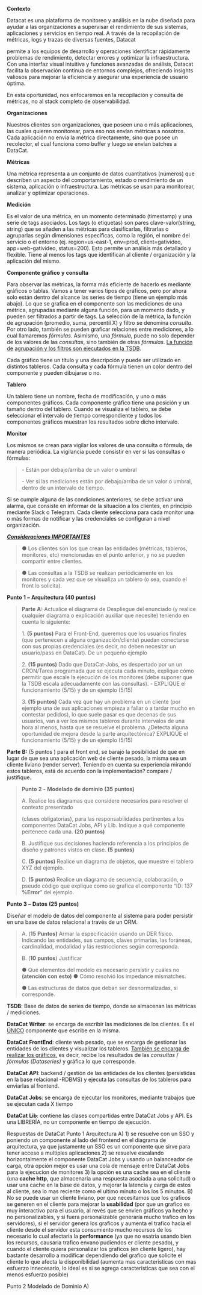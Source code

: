**Contexto**

Datacat es una plataforma de monitoreo y análisis en la nube diseñada
para ayudar a las organizaciones a supervisar el rendimiento de sus
sistemas, aplicaciones y servicios en tiempo real. A través de la
recopilación de métricas, logs y trazas de diversas fuentes, Datacat

permite a los equipos de desarrollo y operaciones identificar
rápidamente problemas de rendimiento, detectar errores y optimizar la
infraestructura. Con una interfaz visual intuitiva y funciones avanzadas
de análisis, Datacat facilita la observación continua de entornos
complejos, ofreciendo insights valiosos para mejorar la eficiencia y
asegurar una experiencia de usuario óptima.

En esta oportunidad, nos enfocaremos en la recopilación y consulta de
métricas, no al stack completo de observabilidad.

**Organizaciones**

Nuestros clientes son organizaciones, que poseen una o más aplicaciones,
las cuales quieren monitorear, para eso nos envían métricas a nosotros.
Cada aplicación no envía la métrica directamente, sino que posee un
recolector, el cual funciona como buffer y luego se envían batches a
DataCat.

**Métricas**

Una métrica representa a un conjunto de datos cuantitativos (números)
que describen un aspecto del comportamiento, estado o rendimiento de un
sistema, aplicación o infraestructura. Las métricas se usan para
monitorear, analizar y optimizar operaciones.

**Medición**

Es el valor de una métrica, en un momento determinado (timestamp) y una
serie de tags asociados. Los tags (o etiquetas) son pares
clave-valor(string, string) que se añaden a las métricas para
clasificarlas, filtrarlas o agruparlas según dimensiones específicas,
como la región, el nombre del servicio o el entorno (ej.
region=us-east-1, env=prod, client=gativideo, app=web-gativideo,
status=200). Esto permite un análisis más detallado y flexible. Tiene al
menos los tags que identifican al cliente / organización y la aplicación
del mismo.

**Componente** **gráfico** **y** **consulta**

Para observar las métricas, la forma más eficiente de hacerlo es
mediante gráficos o tablas. Vamos a tener varios tipos de gráficos, pero
por ahora solo están dentro del alcance las series de tiempo (tiene un
ejemplo más abajo). Lo que se grafica en el componente son las
mediciones de una métrica, agrupadas mediante alguna función, para un
momento dado, y pueden ser filtrados a partir de tags. La selección de
la métrica, la función de agrupación (promedio, suma, percentil X) y
filtro se denomina *consulta*. Por otro lado, también se pueden graficar
relaciones entre mediciones, a lo cual llamaremos *fórmulas*. Asimismo,
una *fórmula*, puede no solo depender de los valores de las *consultas*,
sino también de otras *fórmulas*. <u>La función de</u> <u>agrupación y
los filtros son ejecutados en la TSDB</u>.

Cada gráfico tiene un título y una descripción y puede ser utilizado en
distintos tableros. Cada consulta y cada fórmula tienen un color dentro
del componente y pueden dibujarse o no.

**Tablero**

Un tablero tiene un nombre, fecha de modificación, y uno o más
componentes gráficos. Cada componente gráfico tiene una posición y un
tamaño dentro del tablero. Cuando se visualiza el tablero, se debe
seleccionar el intervalo de tiempo correspondiente y todos los
componentes gráficos muestran los resultados sobre dicho intervalo.

**Monitor**

Los mismos se crean para vigilar los valores de una consulta o fórmula,
de manera periódica. La vigilancia puede consistir en ver si las
consultas o fórmulas:
> \- Están por debajo/arriba de un valor o umbral
>
> \- Ver si las mediciones están por debajo/arriba de un valor o umbral,
> dentro de un intervalo de tiempo.

Si se cumple alguna de las condiciones anteriores, se debe activar una
alarma, que consiste en informar de la situación a los clientes, en
principio mediante Slack o Telegram. Cada cliente selecciona para cada
monitor una o más formas de notificar y las credenciales se configuran a
nivel organización.

***<u>Consideraciones IMPORTANTES</u>***

> ● Los clientes son los que crean las entidades (métricas, tableros,
> monitores, etc) mencionadas en el punto anterior, y no se pueden
> compartir entre clientes.

> ● Las consultas a la TSDB se realizan periódicamente en los monitores
> y cada vez que se visualiza un tablero (o sea, cuando el front lo
> solicita).

**Punto** **1** **–** **Arquitectura** **(40** **puntos)**

> **Parte** **A:** Actualice el diagrama de Despliegue del enunciado (y
> realice cualquier diagrama o explicación auxiliar que necesite)
> teniendo en cuenta lo siguiente:
>
> 1\. **(5** **puntos)** Para el Front-End, queremos que los usuarios
> finales (que pertenecen a alguna organización/cliente) puedan
> conectarse con sus propias credenciales (es decir, no deben necesitar
> un usuario/pass en DataCat). De un pequeño ejemplo
>
> 2\. **(15** **puntos)** Dado que DataCat-Jobs, es despertado por un un
> CRON/Tarea programada que se ejecuta cada minuto, explique cómo
> permitir que escale la ejecución de los monitores (debe suponer que la
> TSDB escala adecuadamente con las consultas). - EXPLIQUE el
> funcionamiento (5/15) y de un ejemplo (5/15)
>
> 3\. **(15** **puntos)** Cada vez que hay un problema en un cliente
> (por ejemplo una de sus aplicaciones empieza a fallar o a tardar mucho
> en contestar pedidos), lo que suele pasar es que decenas de sus
> usuarios, van a ver los mismos tableros durante intervalos de una hora
> al menos, hasta que se resuelve el problema. ¿Detecta alguna
> oportunidad de mejora desde la parte arquitectónica? EXPLIQUE el
> funcionamiento (5/15) y de un ejemplo (5/15)

**Parte** **B:** (5 puntos ) para el front end, se barajó la posibilidad
de que en lugar de que sea una aplicación web de cliente pesado, la
misma sea un cliente liviano (render server). Teniendo en cuenta su
experiencia mirando estos tableros, está de acuerdo con la
implementación? compare / justifique.

> **Punto** **2** **-** **Modelado** **de** **dominio** **(35**
> **puntos)**
>
> A. Realice los diagramas que considere necesarios para resolver el
> contexto presentado
>
> (clases obligatorias), para las responsabilidades pertinentes a los
> componentes DataCat Jobs, API y Lib. Indique a qué componente
> pertenece cada una. **(20** **puntos)**
>
> B. Justifique sus decisiones haciendo referencia a los principios de
> diseño y patrones vistos en clase. **(5** **puntos)**
>
> C. **(5** **puntos)** Realice un diagrama de objetos, que muestre el
> tablero XYZ del ejemplo.
>
> D. **(5** **puntos)** Realice un diagrama de secuencia, colaboración,
> o pseudo código que explique como se grafica el componente “ID: 137
> **%Error**” del ejemplo.

**Punto** **3** **–** **Datos** **(25** **puntos)**

Diseñar el modelo de datos del componente al sistema para poder
persistir en una base de datos relacional a través de un ORM.

> A. (**15** **Puntos)** Armar la especificación usando un DER físico.
> Indicando las entidades, sus campos, claves primarias, las foráneas,
> cardinalidad, modalidad y las restricciones según corresponda.
>
> B. (**10** **puntos**) Justificar
>
> ● Qué elementos del modelo es necesario persistir y cuáles no
> **(atención** **con** **esto)** ● Cómo resolvió los impedance
> mismatches.
>
> ● Las estructuras de datos que deban ser desnormalizadas, si
> corresponde.


**TSDB**: Base de datos de series de tiempo, donde se almacenan las
métricas / mediciones.

**DataCat** **Writer**: se encarga de escribir las mediciones de los
clientes. Es el <u>ÚNICO</u> componente que escribe en la misma.

**DataCat** **FrontEnd**: cliente web pesado, que se encarga de
gestionar las entidades de los clientes y visualizar los tableros.
<u>También se encarga de realizar los gráficos,</u> es decir, recibe los
resultados de las *consultas* / *fórmulas* *(Dataseries)* y gráfica lo
que corresponde.

**DataCat** **API**: backend / gestión de las entidades de los clientes
(persistidas en la base relacional -RDBMS) y ejecuta las consultas de
los tableros para enviarlas al frontend.

**DataCat** **Jobs**: se encarga de ejecutar los monitores, mediante
trabajos que se ejecutan cada X tiempo

**DataCat** **Lib**: contiene las clases compartidas entre DataCat Jobs
y API. Es una LIBRERÍA, no un componente en tiempo de ejecución.


Respuestas de DataCat
Punto 1 Arquitectura
A) 
1)
se resuelve con  un SSO  y poniendo un componente al lado del frontend en el diagrama de arquitectura, ya que justamente un SSO es un componente que sirve para tener acceso a multiples aplicaciones
2)
se resuelve escalando horizontalmente el componente DataCat Jobs y usando un balanceador de carga, otra opción mejor es usar una cola de mensaje entre DataCat Jobs  para la ejecucion de monitores
3)
la opción es una cache sea en el cliente (una **cache http**, que almacenaria una respuesta asociada a una solicitud) o usar una cache en la base de datos, y mejorar la latencia y carga de estos al cliente, sea lo mas reciente como el ultimo minuto o los los 5 minutos.
B)
No se puede usar un cliente liviano, por que necesitamos que los graficos se generen en el cliente para mejorar la **usabilidad** (por que un grafico es muy interactivo para el usuario, al revés que se envien gráficos ya hecho y no personalizables, y si fuera personalizable generaría mucho trafico en los servidores),  si el servidor genera los graficos y aumenta el trafico hacia el cliente desde el servidor esta consumiento mucho recursos de los necesario lo cual afectaria la **performance** (ya que no esatria usando bien los recursos, causaria trafico envano pudiendos er cliente pesado), 
y cuando el cliente quiera personalizar los graficos (en cliente ligero), hay bastante desarrollo a modificar dependiendo del grafico que solicite el cliente lo que afecta la disponibilidad (aumenta mas caracteristicas con mas esfuerzo innecesario, lo ideal es si se agrega caracteristicas que sea con el menos esfuerzo posible)

Punto 2 Modelado de Dominio
A)
